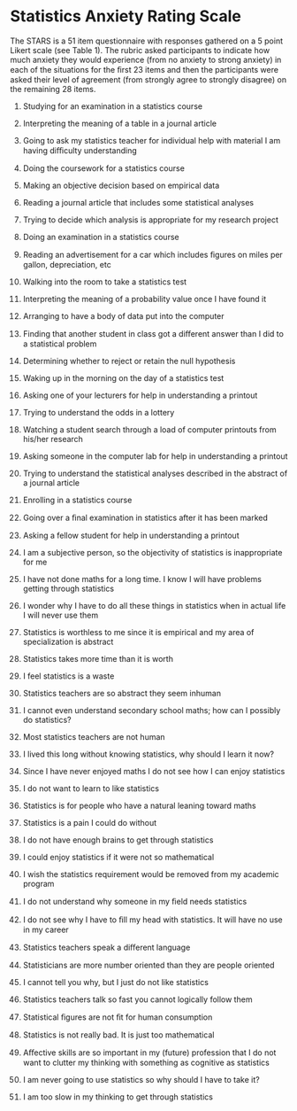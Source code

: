 # Statistics Anxiety Rating Scale

The STARS is a 51 item questionnaire with responses gathered on a 5 point Likert scale (see Table 1). The rubric asked participants to indicate how much anxiety they would experience (from no anxiety to strong anxiety) in each of the situations for the ﬁrst 23 items and then the participants were asked their level of agreement (from strongly agree to strongly disagree) on the remaining 28 items.

1. Studying for an examination in a statistics course
2. Interpreting the meaning of a table in a journal article
3. Going to ask my statistics teacher for individual help with material I am having diﬃculty understanding
4. Doing the coursework for a statistics course
5. Making an objective decision based on empirical data
6. Reading a journal article that includes some statistical analyses
7. Trying to decide which analysis is appropriate for my research project
8. Doing an examination in a statistics course
9. Reading an advertisement for a car which includes ﬁgures on miles per gallon, depreciation, etc
10. Walking into the room to take a statistics test
11. Interpreting the meaning of a probability value once I have found it
12. Arranging to have a body of data put into the computer
13. Finding that another student in class got a diﬀerent answer than I did to a statistical problem
14. Determining whether to reject or retain the null hypothesis
15. Waking up in the morning on the day of a statistics test
16. Asking one of your lecturers for help in understanding a printout
17. Trying to understand the odds in a lottery
18. Watching a student search through a load of computer printouts from his/her research
19. Asking someone in the computer lab for help in understanding a printout
20. Trying to understand the statistical analyses described in the abstract of a journal article
21. Enrolling in a statistics course
22. Going over a ﬁnal examination in statistics after it has been marked
23. Asking a fellow student for help in understanding a printout

24. I am a subjective person, so the objectivity of statistics is inappropriate for me
25. I have not done maths for a long time. I know I will have problems getting through statistics
26. I wonder why I have to do all these things in statistics when in actual life I will never use them
27. Statistics is worthless to me since it is empirical and my area of specialization is abstract
28. Statistics takes more time than it is worth
29. I feel statistics is a waste
30. Statistics teachers are so abstract they seem inhuman
31. I cannot even understand secondary school maths; how can I possibly do statistics?
32. Most statistics teachers are not human
33. I lived this long without knowing statistics, why should I learn it now?
34. Since I have never enjoyed maths I do not see how I can enjoy statistics
35. I do not want to learn to like statistics
36. Statistics is for people who have a natural leaning toward maths
37. Statistics is a pain I could do without
38. I do not have enough brains to get through statistics
39. I could enjoy statistics if it were not so mathematical
40. I wish the statistics requirement would be removed from my academic program
41. I do not understand why someone in my ﬁeld needs statistics
42. I do not see why I have to ﬁll my head with statistics. It will have no use in my career
43. Statistics teachers speak a diﬀerent language
44. Statisticians are more number oriented than they are people oriented
45. I cannot tell you why, but I just do not like statistics
46. Statistics teachers talk so fast you cannot logically follow them
47. Statistical ﬁgures are not ﬁt for human consumption
48. Statistics is not really bad. It is just too mathematical
49. Aﬀective skills are so important in my (future) profession that I do not want to clutter my thinking with something as cognitive as statistics
50. I am never going to use statistics so why should I have to take it?
51. I am too slow in my thinking to get through statistics
